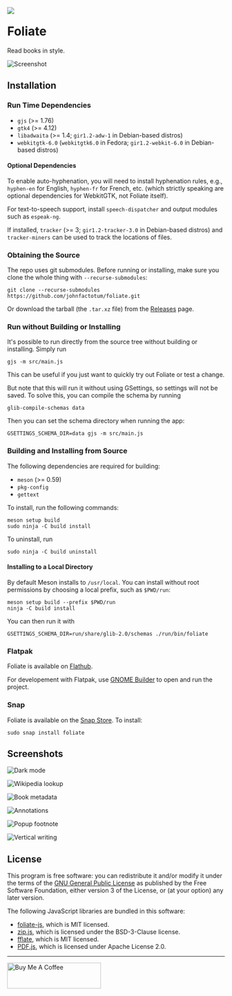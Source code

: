 <img src="data/com.github.johnfactotum.Foliate.svg" align="left">

# Foliate

Read books in style.

![Screenshot](data/screenshots/screenshot.png)

## Installation

### Run Time Dependencies

- `gjs` (>= 1.76)
- `gtk4` (>= 4.12)
- `libadwaita` (>= 1.4; `gir1.2-adw-1` in Debian-based distros)
- `webkitgtk-6.0` (`webkitgtk6.0` in Fedora; `gir1.2-webkit-6.0` in Debian-based distros)

#### Optional Dependencies

To enable auto-hyphenation, you will need to install hyphenation rules, e.g., `hyphen-en` for English, `hyphen-fr` for French, etc. (which strictly speaking are optional dependencies for WebkitGTK, not Foliate itself).

For text-to-speech support, install `speech-dispatcher` and output modules such as `espeak-ng`.

If installed, `tracker` (>= 3; `gir1.2-tracker-3.0` in Debian-based distros) and `tracker-miners` can be used to track the locations of files.

### Obtaining the Source

The repo uses git submodules. Before running or installing, make sure you clone the whole thing with `--recurse-submodules`:

```
git clone --recurse-submodules https://github.com/johnfactotum/foliate.git 
```

Or download the tarball (the `.tar.xz` file) from the [Releases](https://github.com/johnfactotum/foliate/releases) page.

### Run without Building or Installing

It's possible to run directly from the source tree without building or installing. Simply run

```
gjs -m src/main.js
```

This can be useful if you just want to quickly try out Foliate or test a change.

But note that this will run it without using GSettings, so settings will not be saved. To solve this, you can compile the schema by running

```
glib-compile-schemas data
```

Then you can set the schema directory when running the app:

```
GSETTINGS_SCHEMA_DIR=data gjs -m src/main.js
```

### Building and Installing from Source

The following dependencies are required for building:

- `meson` (>= 0.59)
- `pkg-config`
- `gettext`

To install, run the following commands:

```
meson setup build
sudo ninja -C build install
```

To uninstall, run

```
sudo ninja -C build uninstall
```

#### Installing to a Local Directory

By default Meson installs to `/usr/local`. You can install without root permissions by choosing a local prefix, such as `$PWD/run`:

```
meson setup build --prefix $PWD/run
ninja -C build install
```

You can then run it with

```
GSETTINGS_SCHEMA_DIR=run/share/glib-2.0/schemas ./run/bin/foliate
```

### Flatpak

Foliate is available on [Flathub](https://flathub.org/apps/details/com.github.johnfactotum.Foliate).

For developement with Flatpak, use [GNOME Builder](https://wiki.gnome.org/Apps/Builder) to open and run the project.

### Snap

Foliate is available on the [Snap Store](https://snapcraft.io/foliate). To install:

```
sudo snap install foliate
```

## Screenshots

![Dark mode](data/screenshots/dark.png)

![Wikipedia lookup](data/screenshots/lookup.png)

![Book metadata](data/screenshots/about.png)

![Annotations](data/screenshots/annotations.png)

![Popup footnote](data/screenshots/footnote.png)

![Vertical writing](data/screenshots/vertical.png)

## License

This program is free software: you can redistribute it and/or modify it under the terms of the [GNU General Public License](https://www.gnu.org/licenses/gpl.html) as published by the Free Software Foundation, either version 3 of the License, or (at your option) any later version.

The following JavaScript libraries are bundled in this software:

- [foliate-js](https://github.com/johnfactotum/foliate-js), which is MIT licensed.
- [zip.js](https://github.com/gildas-lormeau/zip.js), which is licensed under the BSD-3-Clause license.
- [fflate](https://github.com/101arrowz/fflate), which is MIT licensed.
- [PDF.js](https://github.com/mozilla/pdf.js), which is licensed under Apache License 2.0.

---

<a href="https://www.buymeacoffee.com/johnfactotum" target="_blank"><img src="https://cdn.buymeacoffee.com/buttons/v2/default-yellow.png" alt="Buy Me A Coffee" style="height: 60px !important;width: 217px !important;" ></a>
